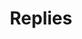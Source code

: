 ---
title: Replies
pagination:
  data: collections.replies
  size: 5000
  alias: posts
layout: layouts/posts
---